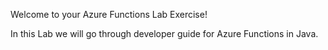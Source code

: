 Welcome to your Azure Functions Lab Exercise!

In this Lab we will go through developer guide for Azure Functions in Java.